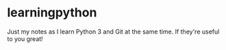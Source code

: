 # learningpython
Just my notes as I learn Python 3 and Git at the same time. If they're useful to you great!

